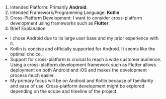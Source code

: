 1. Intended Platform: Primarily **Android**.
2. Intended Framework/Programming Language: **Kotlin**
3. Cross-Platform Development: I want to consider cross-platform development using frameworks such as **Flutter**.
4. Brief Explanation: 
* I chose Android due to its large user base and my prior experience with it.
* Kotlin is concise and officially supported for Android. It seems like the optimal choice.
* Support for cross-platform is cruical to reach a wide customer audience. Using a cross-platform development framework such as Flutter allows deployment on both Android and iOS and makes the development process much easier.
* My primary focus will be on Android and Kotlin because of familiarity and ease of use. Cross-platform development might be explored depending on the scope and timeline of the project.

